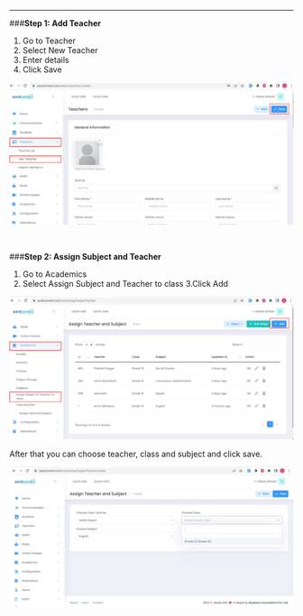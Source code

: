<hr>

###**Step 1: Add Teacher**

1. Go to Teacher
2. Select New Teacher
3. Enter details
4. Click Save

![Image title](images/teacher.png)

<br>

###**Step 2: Assign Subject and Teacher**

1. Go to Academics
2. Select Assign Subject and Teacher to class
3.Click Add

![Image title](images/assign.png)

After that you can choose teacher, class and subject and click save.

![Image title](images/assign.jpg)


